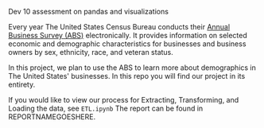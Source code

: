 Dev 10 assessment on pandas and visualizations

Every year The United States Census Bureau conducts their [Annual Business Survey (ABS)](https://www.census.gov/programs-surveys/abs/about.html) electronically. It provides information on selected economic and demographic characteristics for businesses and business owners by sex, ethnicity, race, and veteran status.

In this project, we plan to use the ABS to learn more about demographics in The United States' businesses. In this repo you will find our project in its entirety.

If you would like to view our process for Extracting, Transforming, and Loading the data, see `ETL.ipynb`
The report can be found in REPORTNAMEGOESHERE.